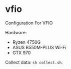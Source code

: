 # vfio

Configuration For VFIO

Hardware:
- Ryzen 4750G
- ASUS B550M-PLUS Wi-Fi
- GTX 970

Collect data: `sh collect.sh`.

